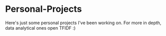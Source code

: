 # Personal-Projects

Here's just some personal projects I've been working on. For more in depth, data analytical ones open TFIDF :)
